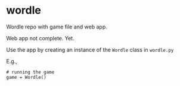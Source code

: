 # wordle
Wordle repo with game file and web app.

Web app not complete. Yet.

Use the app by creating an instance of the ```Wordle``` class in ```wordle.py```

E.g.,
```
# running the game
game = Wordle()
```
